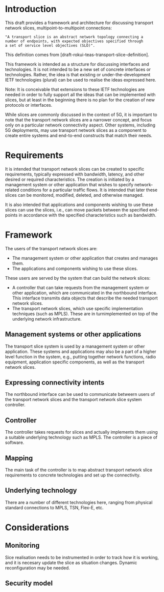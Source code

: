 # Introduction

This draft provides a framework and architecture for discussing transport network slices, multipoint-to-multipoint connections:

    "A transport slice is an abstract network topology connecting a
    number of endpoints, with expected objectives specified through
    a set of service level objectives (SLO)". 

This definition comes from [draft-rokui-teas-transport-slice-definition].

This framework is intended as a structure for discussing interfaces and technologies. It is not intended to be a new set of concrete interfaces or technologies. Rather,  the idea is that existing or under-the-development IETF technologies (plural) can be used to realise the ideas expressed here.

Note: It is conceivable that extensions to these IETF technologies are needed in order to fully support all the ideas that can be implemented with slices, but at least in the beginning there is no plan for the creation of new protocols or interfaces.

While slices are commonly discussed in the context of 5G, it is important to note that the transport network slices are a narrower concept, and focus only on a particular network connectivity aspect. Other systems, including 5G deployments, may use transport network slices as a component  to create entire systems and end-to-end constructs that match their needs.

# Requirements

It is intended that transport network slices can be created to specific requirements, typically expressed with bandwidth, latency, and other desired or required characteristics. The creation is initiated by a management system or other application that wishes to specify network-related conditions for a particular traffic flows. It is intended that later these slices can be monitored, modified, deleted, and otherwise managed.

It is also intended that applications and components wishing to use these slices can use the slices, i.e., can move packets between the specified end-points in accordance with the specified characteristics such as bandwidth.

# Framework

The users of the transport network slices are:

* The management system or other application that creates and manages them.
* The applications and components wishing to use these slices.

These users are served by the system that can build the network slices:

* A controller that can take requests from the management system or other application, which are communicated in the northbound interface. This interface transmits data objects that describe the needed transport network slices.
* The transport network slices, which use specific implementation techniques (such as MPLS). These are in turnimplemented on top of the underlying network infrastructure.

## Management systems or other applications

The transport slice system is used by a management system or other application. These systems and applications may also be a part of a higher level function in the system, e.g., putting together network functions, radio equipment, application specific components, as well as the transport network slices.

## Expressing connectivity intents

The northbound interface can be used to communicate betweern users of the transport network slices and the transport network slice system controller.

## Controller

The controller takes requests for slices and actually implements them using a suitable underlying technology such as MPLS. The controller is a piece of software. 

## Mapping

The main task of the controller is to map abstract transport network slice requirements to concrete technologies and set up the connectivity.

## Underlying technology

There are a number of different technologies here, ranging from physical standard connections to MPLS, TSN, Flex-E, etc.

# Considerations

## Monitoring

Sice realisation needs to be instrumented in order to track how it is working, and it is necesary update the slice as situation changes. Dynamic reconfiguration may be needed.

## Security model


